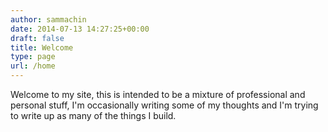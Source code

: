 ```yaml
---
author: sammachin
date: 2014-07-13 14:27:25+00:00
draft: false
title: Welcome
type: page
url: /home
---
```


Welcome to my site, this is intended to be a mixture of professional and personal stuff, I'm occasionally writing some of my thoughts  and I'm trying to write up as many of the things I build.